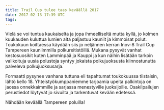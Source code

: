 ```yaml
---
title: Trail Cup tulee taas keväällä 2017
date: 2017-02-13 17:39 UTC
tags:
---
```


Vielä se voi tuntua kaukaiselta ja jopa ihmeelliseltä mutta kyllä, jo kolmen
kuukauden kuluttua lumien alta paljastuu kauniit ja kimmoisat polut. Toukokuun
koittaessa käydään siis jo neljännen kerran Inov-8 Trail Cup Tampereen
kauniimmilla polkureitistöillä. Mukana pysyvät vanhat kestosuosikit kuten
Lamminpää ja Kauppi ja kun näihin lisätään tarkoin valikoituja uusia polustoja
syntyy jokaista polkujuoksusta kiinnostunutta palveleva polkujuoksusarja.

Formaatti pysynee vanhana tuttuna eli tapahtumat toukokuussa tiistaisin, lähtö
kello 18. Yhteistyökumppaniemme tarjoamia upeita palkintoja on jaossa
onnekkaimmille ja sarjassa menestyville juoksijoille. Osakilpailujen perustiedot löytyvät jo sivuilta ja
tarkentuvat kevään edetessä.

Nähdään keväällä Tampereen poluilla!